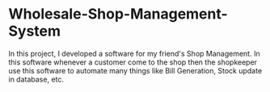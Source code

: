 # Wholesale-Shop-Management-System
In this project, I developed a software for my friend's Shop Management. In this software whenever a customer come to the shop then the shopkeeper use this software to automate many things like Bill Generation, Stock update in database, etc.
